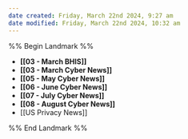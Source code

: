 ```yaml
---
date created: Friday, March 22nd 2024, 9:27 am
date modified: Friday, March 22nd 2024, 10:32 am
---
```


%% Begin Landmark %%
- **[[03 - March BHIS]]**
- **[[03 - March Cyber News]]**
- **[[05 - May Cyber News]]**
- **[[06 - June Cyber News]]**
- **[[07 - July Cyber News]]**
- **[[08 - August Cyber News]]**
- [[US Privacy News]]

%% End Landmark %%

